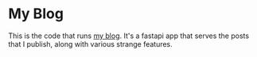 # My Blog

This is the code that runs [my blog](https://www.sullivankelly.com/). It's a fastapi app that serves the posts
that I publish, along with various strange features.
